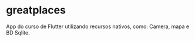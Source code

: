 # greatplaces

App do curso de Flutter utilizando recursos nativos, como: Camera, mapa e BD Sqlite.
